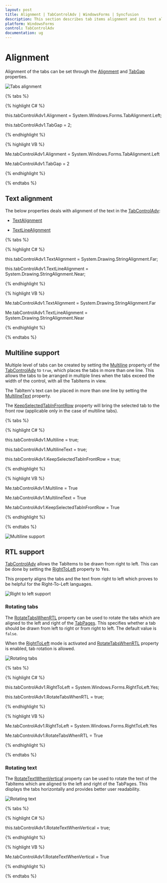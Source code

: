 ```yaml
---
layout: post
title: Alignment | TabControlAdv | WindowsForms | Syncfusion
description: This section describes tab items alignment and its text alignment.
platform: WindowsForms
control: TabControlAdv 
documentation: ug
---
```


# Alignment

Alignment of the tabs can be set through the [Alignment](https://help.syncfusion.com/cr/windowsforms/Syncfusion.Tools.Windows~Syncfusion.Windows.Forms.Tools.TabControlAdv~Alignment.html) and [TabGap](https://help.syncfusion.com/cr/windowsforms/Syncfusion.Tools.Windows~Syncfusion.Windows.Forms.Tools.TabControlAdv~TabGap.html) properties.

![Tabs alignment](Styles-Settings_images/Styles-Settings_img5.jpeg)

{% tabs %}

{% highlight C# %}

this.tabControlAdv1.Alignment = System.Windows.Forms.TabAlignment.Left;

this.tabControlAdv1.TabGap = 2;

{% endhighlight %}

{% highlight VB %}



Me.tabControlAdv1.Alignment = System.Windows.Forms.TabAlignment.Left

Me.tabControlAdv1.TabGap = 2

{% endhighlight %}

{% endtabs %}


## Text alignment

The below properties deals with alignment of the text in the [TabControlAdv](https://help.syncfusion.com/cr/windowsforms/Syncfusion.Tools.Windows~Syncfusion.Windows.Forms.Tools.TabControlAdv.html):

* [TextAlignment](https://help.syncfusion.com/cr/windowsforms/Syncfusion.Tools.Windows~Syncfusion.Windows.Forms.Tools.TabControlAdv~TextAlignment.html)

* [TextLineAlignment](https://help.syncfusion.com/cr/windowsforms/Syncfusion.Tools.Windows~Syncfusion.Windows.Forms.Tools.TabControlAdv~TextLineAlignment.html)


{% tabs %}

{% highlight C# %}


this.tabControlAdv1.TextAlignment = System.Drawing.StringAlignment.Far;

this.tabControlAdv1.TextLineAlignment = System.Drawing.StringAlignment.Near;

{% endhighlight %}

{% highlight VB %}

Me.tabControlAdv1.TextAlignment = System.Drawing.StringAlignment.Far

Me.tabControlAdv1.TextLineAlignment = System.Drawing.StringAlignment.Near

{% endhighlight %}

{% endtabs %}


## Multiline support

Multiple level of tabs can be created by setting the [Multiline](https://help.syncfusion.com/cr/windowsforms/Syncfusion.Tools.Windows~Syncfusion.Windows.Forms.Tools.TabControlAdv~Multiline.html) property of the [TabControlAdv](https://help.syncfusion.com/cr/windowsforms/Syncfusion.Tools.Windows~Syncfusion.Windows.Forms.Tools.TabControlAdv.html) to `true`, which places the tabs in more than one line. This allows the tabs to be arranged in multiple lines when the tabs exceed the width of the control, with all the TabItems in view.

The TabItem's text can be placed in more than one line by setting the [MultilineText](https://help.syncfusion.com/cr/windowsforms/Syncfusion.Tools.Windows~Syncfusion.Windows.Forms.Tools.TabControlAdv~MultilineText.html) property.

The [KeepSelectedTabInFrontRow](https://help.syncfusion.com/cr/windowsforms/Syncfusion.Tools.Windows~Syncfusion.Windows.Forms.Tools.TabControlAdv~KeepSelectedTabInFrontRow.html) property will bring the selected tab to the front row (applicable only in the case of multiline tabs).

{% tabs %}

{% highlight C# %}


this.tabControlAdv1.Multiline = true;

this.tabControlAdv1.MultilineText = true;

this.tabControlAdv1.KeepSelectedTabInFrontRow = true;

{% endhighlight %}

{% highlight VB %}



Me.tabControlAdv1.Multiline = True

Me.tabControlAdv1.MultilineText = True

Me.tabControlAdv1.KeepSelectedTabInFrontRow = True

{% endhighlight %}

{% endtabs %}

![Multiline support](TabControlAdv_images/TabControlAdv_img5.jpeg)


## RTL support

[TabControlAdv](https://help.syncfusion.com/cr/windowsforms/Syncfusion.Tools.Windows~Syncfusion.Windows.Forms.Tools.TabControlAdv.html) allows the TabItems to be drawn from right to left. This can be done by setting the [RightToLeft](https://docs.microsoft.com/en-us/dotnet/api/system.windows.forms.control.righttoleft?redirectedfrom=MSDN&view=netframework-4.7.2#System_Windows_Forms_Control_RightToLeft) property to Yes.

This property aligns the tabs and the text from right to left which proves to be helpful for the Right-To-Left languages.

![Right to left support](RTL-Support_images/RTL-Support_img1.jpeg)

### Rotating tabs

The [RotateTabsWhenRTL](https://help.syncfusion.com/cr/windowsforms/Syncfusion.Tools.Windows~Syncfusion.Windows.Forms.Tools.TabControlAdv~RotateTabsWhenRTL.html) property can be used to rotate the tabs which are aligned to the left and right of the [TabPages](https://help.syncfusion.com/cr/windowsforms/Syncfusion.Tools.Windows~Syncfusion.Windows.Forms.Tools.TabControlAdv~TabPages.html). This specifies whether a tab should be drawn from left to right or from right to left. The default value is `false`.

When the [RightToLeft](https://docs.microsoft.com/en-us/dotnet/api/system.windows.forms.control.righttoleft?redirectedfrom=MSDN&view=netframework-4.7.2#System_Windows_Forms_Control_RightToLeft) mode is activated and [RotateTabsWhenRTL](https://help.syncfusion.com/cr/windowsforms/Syncfusion.Tools.Windows~Syncfusion.Windows.Forms.Tools.TabControlAdv~RotateTabsWhenRTL.html) property is enabled, tab rotation is allowed.

![Rotating tabs](RTL-Support_images/RTL-Support_img2.jpeg)

{% tabs %}

{% highlight C# %}


this.tabControlAdv1.RightToLeft = System.Windows.Forms.RightToLeft.Yes;

this.tabControlAdv1.RotateTabsWhenRTL = true;

{% endhighlight %}

{% highlight VB %}


Me.tabControlAdv1.RightToLeft = System.Windows.Forms.RightToLeft.Yes

Me.tabControlAdv1.RotateTabsWhenRTL = True

{% endhighlight %}

{% endtabs %}


### Rotating text

The [RotateTextWhenVertical](https://help.syncfusion.com/cr/windowsforms/Syncfusion.Tools.Windows~Syncfusion.Windows.Forms.Tools.TabControlAdv~RotateTextWhenVertical.html) property can be used to rotate the text of the TabItems which are aligned to the left and right of the TabPages. This displays the tabs horizontally and provides better user readability.

![Rotating text](RTL-Support_images/RTL-Support_img3.jpeg)

{% tabs %}

{% highlight C# %}

this.tabControlAdv1.RotateTextWhenVertical = true;

{% endhighlight %}

{% highlight VB %}

Me.tabControlAdv1.RotateTextWhenVertical = True

{% endhighlight %}

{% endtabs %}